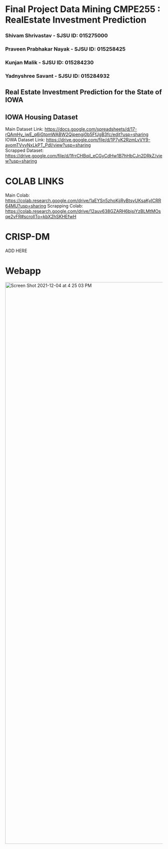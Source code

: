 # Final Project Data Mining CMPE255 : RealEstate Investment Prediction 

### Shivam Shrivastav - SJSU ID: 015275000
### Praveen Prabhakar Nayak - SJSU ID: 015258425 
### Kunjan Malik - SJSU ID: 015284230 
### Yadnyshree Savant - SJSU ID: 015284932 

## Real Estate Investment Prediction for the State of IOWA

## IOWA Housing Dataset
Main Dataset Link: https://docs.google.com/spreadsheets/d/17-rQAmHy_jwE_q6iGtpmWABW2Qjpengi0b5FfJgB3fc/edit?usp=sharing  
IOWA Dataset Link: https://drive.google.com/file/d/1P7yK2RzmLvVY9-avomTVvvNxLkPT_Pdl/view?usp=sharing    
Scrapped Dataset: https://drive.google.com/file/d/1frrCHBqil_eCGyCdHw1B7hHbCJn2DRkZ/view?usp=sharing


# COLAB LINKS
Main Colab: https://colab.research.google.com/drive/1aEYSn5zhoKjjRyBtsyUKsaKyICRR64MU?usp=sharing
Scrapping Colab: https://colab.research.google.com/drive/12auv638GZARH6bjsiYzBLMtMOsqe2vFR#scrollTo=kbX2hSKHEfwH
# CRISP-DM
ADD HERE

# Webapp
<img width="1792" alt="Screen Shot 2021-12-04 at 4 25 03 PM" src="https://user-images.githubusercontent.com/24988178/144729063-011e3d20-dbbf-4f04-910a-fb1633e8e6a5.png">
